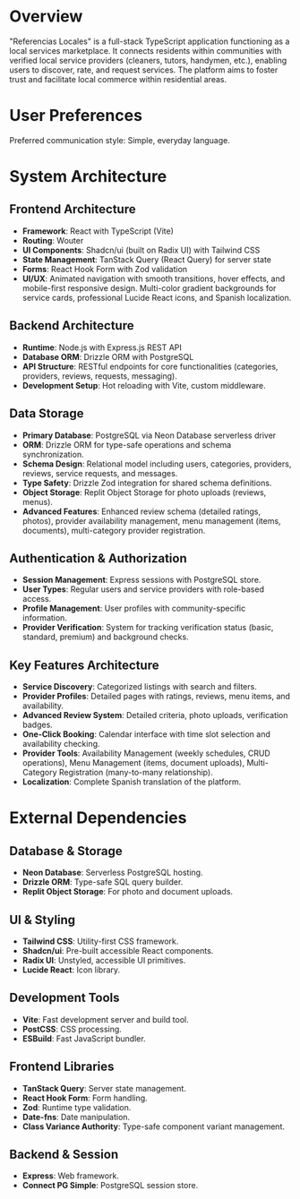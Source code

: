 # Overview

"Referencias Locales" is a full-stack TypeScript application functioning as a local services marketplace. It connects residents within communities with verified local service providers (cleaners, tutors, handymen, etc.), enabling users to discover, rate, and request services. The platform aims to foster trust and facilitate local commerce within residential areas.

# User Preferences

Preferred communication style: Simple, everyday language.

# System Architecture

## Frontend Architecture
- **Framework**: React with TypeScript (Vite)
- **Routing**: Wouter
- **UI Components**: Shadcn/ui (built on Radix UI) with Tailwind CSS
- **State Management**: TanStack Query (React Query) for server state
- **Forms**: React Hook Form with Zod validation
- **UI/UX**: Animated navigation with smooth transitions, hover effects, and mobile-first responsive design. Multi-color gradient backgrounds for service cards, professional Lucide React icons, and Spanish localization.

## Backend Architecture
- **Runtime**: Node.js with Express.js REST API
- **Database ORM**: Drizzle ORM with PostgreSQL
- **API Structure**: RESTful endpoints for core functionalities (categories, providers, reviews, requests, messaging).
- **Development Setup**: Hot reloading with Vite, custom middleware.

## Data Storage
- **Primary Database**: PostgreSQL via Neon Database serverless driver
- **ORM**: Drizzle ORM for type-safe operations and schema synchronization.
- **Schema Design**: Relational model including users, categories, providers, reviews, service requests, and messages.
- **Type Safety**: Drizzle Zod integration for shared schema definitions.
- **Object Storage**: Replit Object Storage for photo uploads (reviews, menus).
- **Advanced Features**: Enhanced review schema (detailed ratings, photos), provider availability management, menu management (items, documents), multi-category provider registration.

## Authentication & Authorization
- **Session Management**: Express sessions with PostgreSQL store.
- **User Types**: Regular users and service providers with role-based access.
- **Profile Management**: User profiles with community-specific information.
- **Provider Verification**: System for tracking verification status (basic, standard, premium) and background checks.

## Key Features Architecture
- **Service Discovery**: Categorized listings with search and filters.
- **Provider Profiles**: Detailed pages with ratings, reviews, menu items, and availability.
- **Advanced Review System**: Detailed criteria, photo uploads, verification badges.
- **One-Click Booking**: Calendar interface with time slot selection and availability checking.
- **Provider Tools**: Availability Management (weekly schedules, CRUD operations), Menu Management (items, document uploads), Multi-Category Registration (many-to-many relationship).
- **Localization**: Complete Spanish translation of the platform.

# External Dependencies

## Database & Storage
- **Neon Database**: Serverless PostgreSQL hosting.
- **Drizzle ORM**: Type-safe SQL query builder.
- **Replit Object Storage**: For photo and document uploads.

## UI & Styling
- **Tailwind CSS**: Utility-first CSS framework.
- **Shadcn/ui**: Pre-built accessible React components.
- **Radix UI**: Unstyled, accessible UI primitives.
- **Lucide React**: Icon library.

## Development Tools
- **Vite**: Fast development server and build tool.
- **PostCSS**: CSS processing.
- **ESBuild**: Fast JavaScript bundler.

## Frontend Libraries
- **TanStack Query**: Server state management.
- **React Hook Form**: Form handling.
- **Zod**: Runtime type validation.
- **Date-fns**: Date manipulation.
- **Class Variance Authority**: Type-safe component variant management.

## Backend & Session
- **Express**: Web framework.
- **Connect PG Simple**: PostgreSQL session store.